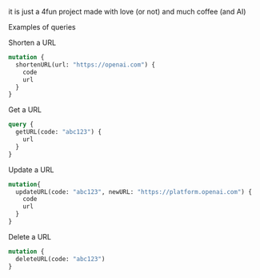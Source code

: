 it is just a 4fun project made with love (or not) and much coffee (and AI)


Examples of queries


 Shorten a URL
```graphql
mutation {
  shortenURL(url: "https://openai.com") {
    code
    url
  }
}
```


 Get a URL
```graphql
query {
  getURL(code: "abc123") {
    url
  }
}
```

 Update a URL
```graphql
mutation{
  updateURL(code: "abc123", newURL: "https://platform.openai.com") {
    code
    url
  }
}
```

 Delete a URL
```graphql
mutation {
  deleteURL(code: "abc123")
}
```
